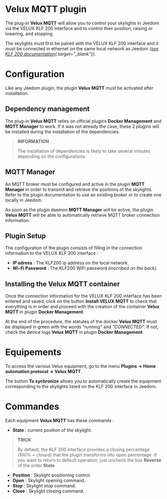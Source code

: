 # Velux MQTT plugin

The plug-in **Velux MQTT** will allow you to control your skylights in Jeedom via the VELUX KLF 200 interface and to control their position, raising or lowering, and stopping.

The skylights must first be paired with the VELUX KLF 200 interface and it must be connected in ethernet on the same local network as Jeedom *([see KLF 200 documentation](https://www.domadoo.fr/fr/index.php?controller=attachment&id_attachment=2287){:target="\_blank"})*.

# Configuration

Like any Jeedom plugin, the plugin **Velux MQTT** must be activated after installation.

## Dependency management

The plug-in **Velux MQTT** relies on official plugins **Docker Management** and **MQTT Manager** to work. If it was not already the case, these 2 plugins will be installed during the installation of the dependencies.

>**INFORMATION**
>
>The installation of dependencies is likely to take several minutes depending on the configurations.

## MQTT Manager

An MQTT broker must be configured and active in the plugin **MQTT Manager** in order to transmit and retrieve the positions of the skylights. Refer to the plugin documentation to use an existing broker or to create one locally in Jeedom.

As soon as the plugin daemon **MQTT Manager** will be active, the plugin **Velux MQTT** will be able to automatically retrieve MQTT broker connection information.

## Plugin Setup

The configuration of the plugin consists of filling in the connection information to the VELUX KLF 200 interface :

- **IP adress** : The KLF200 ip address on the local network.
- **Wi-Fi Password** : The KLF200 WiFi password *(inscribed on the back)*.

## Installing the Velux MQTT container

Once the connection information for the VELUX KLF 200 interface has been entered and saved, click on the button **Install VELUX MQTT** to check that everything is in order and proceed with the creation of the container **Velux MQTT** in plugin **Docker Management**.

At the end of the procedure, the statutes of the docker **Velux MQTT** must be displayed in green with the words *"running"* and *"CONNECTED"*. If not, check the device logs **Velux MQTT** in plugin **Docker Management**.

# Equipements

To access the various Velux equipment, go to the menu **Plugins → Home automation protocol → Velux MQTT**.

The button **To sychronize** allows you to automatically create the equipment corresponding to the skylights listed on the KLF 200 interface in Jeedom.

# Commandes

Each equipment **Velux MQTT** has these commands :

- **State** : current position of the skylight.

>**TRICK**
>
>By default, the KLF 200 interface provides a closing percentage *(100% = closed)* that the plugin transforms into open percentage. If you want to return to default operation, just uncheck the box **Reverse** of the order **State**.

- **Position** : Skylight positioning control.
- **Open** : Skylight opening command.
- **Stop** : Skylight stop command.
- **Close** : Skylight closing command.
